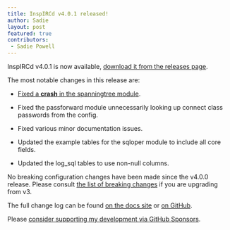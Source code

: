 ```yaml
---
title: InspIRCd v4.0.1 released!
author: Sadie
layout: post
featured: true
contributors:
 - Sadie Powell
---
```


InspIRCd v4.0.1 is now available, [download it from the releases page](https://github.com/inspircd/inspircd/releases/tag/v4.0.1).

The most notable changes in this release are:

- [Fixed a **crash** in the spanningtree module](https://docs.inspircd.org/security/2024-01).

- Fixed the passforward module unnecessarily looking up connect class passwords from the config.

- Fixed various minor documentation issues.

- Updated the example tables for the sqloper module to include all core fields.

- Updated the log_sql tables to use non-null columns.

<!--more-->

No breaking configuration changes have been made since the v4.0.0 release. Please consult [the list of breaking changes](https://docs.inspircd.org/4/breaking-changes) if you are upgrading from v3.

The full change log can be found [on the docs site](https://docs.inspircd.org/4/change-log/#inspircd-401) or [on GitHub](https://github.com/inspircd/inspircd/compare/v4.0.0...v4.0.1).

Please [consider supporting my development via GitHub Sponsors](https://github.com/sponsors/SadieCat/).
